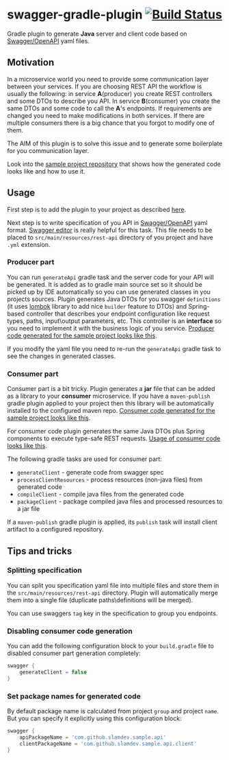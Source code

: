 # swagger-gradle-plugin [![Build Status](https://travis-ci.org/slamdev/swagger-gradle-plugin.svg?branch=master)](https://travis-ci.org/slamdev/swagger-gradle-plugin)

Gradle plugin to generate **Java** server and client code based on [Swagger/OpenAPI](http://swagger.io/) yaml files.

## Motivation

In a microservice world you need to provide some communication layer between your services. If you are choosing REST API
the workflow is usually the following: in service **A**(producer) you create REST controllers and some DTOs to describe 
you API. In service **B**(consumer) you create the same DTOs and some code to call the **A**'s endpoints. If 
requirements are changed you need to make modifications in both services. If there are multiple consumers there is a big
chance that you forgot to modify one of them.

The AIM of this plugin is to solve this issue and to generate some boilerplate for you communication layer.

Look into the [sample project repository](https://github.com/slamdev/swagger-gradle-plugin-sample) that shows how the 
generated code looks like and how to use it.

## Usage

First step is to add the plugin to your project as described [here](https://plugins.gradle.org/plugin/com.github.slamdev.swagger).

Next step is to write specification of you API in [Swagger/OpenAPI](http://swagger.io/) yaml format. [Swagger editor](http://editor.swagger.io/)
is really helpful for this task. This file needs to be placed to `src/main/resources/rest-api` directory of you project
and have `.yml` extension.

### Producer part

You can run `generateApi` gradle task and the server code for your API will be generated. It is added as to 
gradle main source set so it should be picked up by IDE automatically so you can use generated classes in you projects 
sources. Plugin generates Java DTOs for you swagger `definitions` (it uses [lombok](https://projectlombok.org/) library 
to add nice `builder` feature to DTOs) and Spring-based controller that describes your endpoint configuration like 
request types, paths, input\output parameters, etc. This controller is an **interface** so you need to implement it with 
the business logic of you service. [Producer code generated for the sample project looks like this](https://github.com/slamdev/swagger-gradle-plugin-sample/tree/master/producer/build/generated-sources/main).

If you modify the yaml file you need to re-run the `generateApi` gradle task to see the changes in generated classes.

### Consumer part

Consumer part is a bit tricky. Plugin generates a **jar** file that can be added as a library to your **consumer** 
microservice. If you have a `maven-publish` gradle plugin applied to your project then this library will be automatically
installed to the configured maven repo. [Consumer code generated for the sample project looks like this](https://github.com/slamdev/swagger-gradle-plugin-sample/tree/master/producer/build/client-api/sources).

For consumer code plugin generates the same Java DTOs plus Spring components to execute type-safe REST requests.
[Usage of consumer code looks like this](https://github.com/slamdev/swagger-gradle-plugin-sample/blob/master/consumer/src/main/java/com/github/slamdev/consumer/SampleService.java).

The following gradle tasks are used for consumer part:
* `generateClient` - generate code from swagger spec
* `processClientResources` - process resources (non-java files) from generated code
* `compileClient` - compile java files from the generated code
* `packageClient` - package compiled java files and processed resources to a jar file

If a `maven-publish` gradle plugin is applied, its `publish` task will install client artifact to a configured repository.

## Tips and tricks

### Splitting specification

You can split you specification yaml file into multiple files and store them in the `src/main/resources/rest-api` 
directory. Plugin will automatically merge them into a single file (duplicate paths\definitions will be merged).

You can use swaggers `tag` key in the specification to group you endpoints.

### Disabling consumer code generation

You can add the following configuration block to your `build.gradle` file to disabled consumer part generation 
completely:

```groovy
swagger {
    generateClient = false
}
```

### Set package names for generated code

By default package name is calculated from project `group` and project `name`. But you can specify it explicitly using 
this configuration block:

```groovy
swagger {
    apiPackageName = 'com.github.slamdev.sample.api'
    clientPackageName = 'com.github.slamdev.sample.api.client'
}
```
